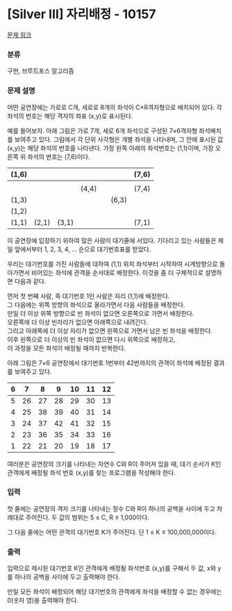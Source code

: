 # [Silver III] 자리배정 - 10157

[문제 링크](https://www.acmicpc.net/problem/10157) 

### 분류

구현, 브루트포스 알고리즘

### 문제 설명

어떤 공연장에는 가로로 C개, 세로로 R개의 좌석이 C×R격자형으로 배치되어 있다. 각 좌석의 번호는 해당 격자의 좌표 (x,y)로 표시된다.

예를 들어보자. 아래 그림은 가로 7개, 세로 6개 좌석으로 구성된 7×6격자형 좌석배치를 보여주고 있다. 그림에서 각 단위 사각형은 개별 좌석을 나타내며, 그 안에 표시된 값 (x,y)는 해당 좌석의 번호를 나타낸다. 가장 왼쪽 아래의 좌석번호는 (1,1)이며, 가장 오른쪽 위 좌석의 번호는 (7,6)이다.

| (1,6) |       |       |       |       |       | (7,6) |
|-------|-------|-------|-------|-------|-------|-------|
|       |       |       |       |       |       |       |
|       |       |       | (4,4) |       |       | (7,4) |
| (1,3) |       |       |       |       | (6,3) |       |
| (1,2) |       |       |       |       |       |       |
| (1,1) | (2,1) | (3,1) |       |       |       | (7,1) |

이 공연장에 입장하기 위하여 많은 사람이 대기줄에 서있다. 기다리고 있는 사람들은 제일 앞에서부터 1, 2, 3, 4, ... 순으로 대기번호표를 받았다.

우리는 대기번호를 가진 사람들에 대하여 (1,1) 위치 좌석부터 시작하여 시계방향으로 돌아가면서 비어있는 좌석에 관객을 순서대로 배정한다. 이것을 좀 더 구체적으로 설명하면 다음과 같다.

먼저 첫 번째 사람, 즉 대기번호 1인 사람은 자리 (1,1)에 배정한다.  
그 다음에는 위쪽 방향의 좌석으로 올라가면서 다음 사람들을 배정한다.  
만일 더 이상 위쪽 방향으로 빈 좌석이 없으면 오른쪽으로 가면서 배정한다.  
오른쪽에 더 이상 빈자리가 없으면 아래쪽으로 내려간다.  
그리고 아래쪽에 더 이상 자리가 없으면 왼쪽으로 가면서 남은 빈 좌석을 배정한다.  
이후 왼쪽으로 더 이상의 빈 좌석이 없으면 다시 위쪽으로 배정하고,  
이 과정을 모든 좌석이 배정될 때까지 반복한다.

아래 그림은 7×6 공연장에서 대기번호 1번부터 42번까지의 관객이 좌석에 배정된 결과를 보여주고 있다.

|  6  |  7  |  8  |  9  | 10  | 11  | 12  |
|-----|-----|-----|-----|-----|-----|-----|
|  5  | 26  | 27  | 28  | 29  | 30  | 13  |
|  4  | 25  | 38  | 39  | 40  | 31  | 14  |
|  3  | 24  | 37  | 42  | 41  | 32  | 15  |
|  2  | 23  | 36  | 35  | 34  | 33  | 16  |
|  1  | 22  | 21  | 20  | 19  | 18  | 17  |

여러분은 공연장의 크기를 나타내는 자연수 C와 R이 주어져 있을 때, 대기 순서가 K인 관객에게 배정될 좌석 번호 (x,y)를 찾는 프로그램을 작성해야 한다.

### 입력 

<p>첫 줄에는 공연장의 격자 크기를 나타내는 정수 C와 R이 하나의 공백을 사이에 두고 차례대로 주어진다. 두 값의 범위는 5 ≤ C, R ≤ 1,000이다.</p>
<p>그 다음 줄에는 어떤 관객의 대기번호 K가 주어진다. 단 1 ≤ K ≤ 100,000,000이다.</p>

### 출력 

<p>입력으로 제시된 대기번호 K인 관객에게 배정될 좌석번호 (x,y)를 구해서 두 값, x와 y를 하나의 공백을 사이에 두고 출력해야 한다.</p>
<p>만일 모든 좌석이 배정되어 해당 대기번호의 관객에게 좌석을 배정할 수 없는 경우에는 0(숫자 영)을 출력해야 한다.</p>
